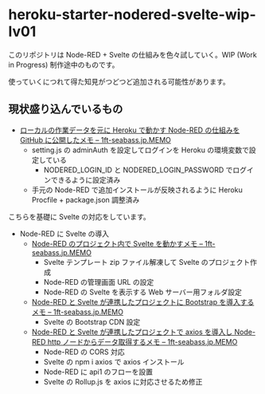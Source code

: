# heroku-starter-nodered-svelte-wip-lv01

このリポジトリは Node-RED + Svelte の仕組みを色々試していく。WIP (Work in Progress) 制作途中のものです。

使っていくにつれて得た知見がつどつど追加される可能性があります。

## 現状盛り込んでいるもの

- [ローカルの作業データを元に Heroku で動かす Node-RED の仕組みを GitHub に公開したメモ – 1ft-seabass.jp.MEMO](https://www.1ft-seabass.jp/memo/2021/10/09/made-heroku-node-red-local-based-starter/)
    - setting.js の adminAuth を設定してログインを Heroku の環境変数で設定している
        - NODERED_LOGIN_ID と NODERED_LOGIN_PASSWORD でログインできるように設定済み
    - 手元の Node-RED で追加インストールが反映されるように Heroku Procfile + package.json 調整済み

こちらを基礎に Svelte の対応をしています。

- Node-RED に Svelte の導入
  - [Node\-RED のプロジェクト内で Svelte を動かすメモ – 1ft\-seabass\.jp\.MEMO](https://www.1ft-seabass.jp/memo/2021/09/14/node-red-and-svelte-collaboration-basic/)
    - Svelte テンプレート zip ファイル解凍して Svelte のプロジェクト作成
    - Node-RED の管理画面 URL の設定
    - Node-RED の Svelte を表示する Web サーバー用フォルダ設定
  - [Node\-RED と Svelte が連携したプロジェクトに Bootstrap を導入するメモ – 1ft\-seabass\.jp\.MEMO](https://www.1ft-seabass.jp/memo/2021/09/15/node-red-and-svelte-and-bootstrap-collaboration-basic/)
    - Svelte の Bootstrap CDN 設定
  - [Node\-RED と Svelte が連携したプロジェクトで axios を導入し Node\-RED http ノードからデータ取得するメモ – 1ft\-seabass\.jp\.MEMO](https://www.1ft-seabass.jp/memo/2021/09/16/node-red-and-svelte-and-axios-collaboration-basic/)
    - Node-RED の CORS 対応
    - Svelte の npm i axios で axios インストール
    - Node-RED に api1 のフローを設置
    - Svelte の Rollup.js を axios に対応させるため修正